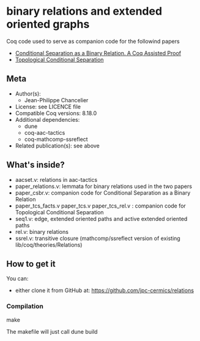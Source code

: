 # binary relations and extended oriented graphs

Coq code used to serve as companion code for the followind papers
- [Conditional Separation as a Binary Relation. A Coq Assisted Proof](https://hal.science/hal-03315809v2)
- [Topological Conditional Separation](https://hal.science/hal-03315811)

## Meta

- Author(s):
  - Jean-Philippe Chancelier
- License: see LICENCE file
- Compatible Coq versions: 8.18.0
- Additional dependencies:
  - dune
  - coq-aac-tactics
  - coq-mathcomp-ssreflect
- Related publication(s): see above

## What's inside?

- aacset.v:  relations in aac-tactics
- paper_relations.v: lemmata for binary relations used in the two papers
- paper_csbr.v: companion code for Conditional Separation as a Binary Relation
- paper_tcs_facts.v paper_tcs.v paper_tcs_rel.v : companion code for Topological Conditional Separation
- seq1.v: edge, extended oriented paths and active extended oriented paths
- rel.v: binary relations
- ssrel.v: transitive closure (mathcomp/ssreflect version of existing lib/coq/theories/Relations)

## How to get it

You can:
- either clone it from GitHub at: https://github.com/jpc-cermics/relations

### Compilation

 make

 The makefile will just call dune build
 
 
    

